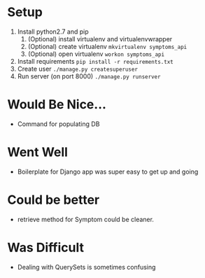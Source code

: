 # Setup
1. Install python2.7 and pip
   1. (Optional) install virtualenv and virtualenvwrapper
   2. (Optional) create virtualenv `mkvirtualenv symptoms_api`
   3. (Optional) open virtualenv `workon symptoms_api`
2.  Install requirements `pip install -r requirements.txt`
3. Create user `./manage.py createsuperuser`
4. Run server (on port 8000) `./manage.py runserver`

# Would Be Nice...
- Command for populating DB

# Went Well
- Boilerplate for Django app was super easy to get up and going

# Could be better

- retrieve method for Symptom could be cleaner. 

# Was Difficult

- Dealing with QuerySets is sometimes confusing
